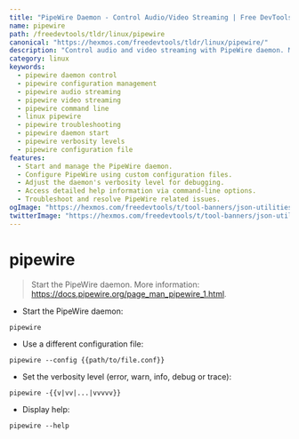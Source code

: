 ```yaml
---
title: "PipeWire Daemon - Control Audio/Video Streaming | Free DevTools"
name: pipewire
path: /freedevtools/tldr/linux/pipewire
canonical: "https://hexmos.com/freedevtools/tldr/linux/pipewire/"
description: "Control audio and video streaming with PipeWire daemon. Manage configurations, adjust verbosity, and troubleshoot issues using simple commands. Free online tool, no registration required."
category: linux
keywords:
  - pipewire daemon control
  - pipewire configuration management
  - pipewire audio streaming
  - pipewire video streaming
  - pipewire command line
  - linux pipewire
  - pipewire troubleshooting
  - pipewire daemon start
  - pipewire verbosity levels
  - pipewire configuration file
features:
  - Start and manage the PipeWire daemon.
  - Configure PipeWire using custom configuration files.
  - Adjust the daemon's verbosity level for debugging.
  - Access detailed help information via command-line options.
  - Troubleshoot and resolve PipeWire related issues.
ogImage: "https://hexmos.com/freedevtools/t/tool-banners/json-utilities-banner.png"
twitterImage: "https://hexmos.com/freedevtools/t/tool-banners/json-utilities-banner.png"
---
```


# pipewire

> Start the PipeWire daemon.
> More information: <https://docs.pipewire.org/page_man_pipewire_1.html>.

- Start the PipeWire daemon:

`pipewire`

- Use a different configuration file:

`pipewire --config {{path/to/file.conf}}`

- Set the verbosity level (error, warn, info, debug or trace):

`pipewire -{{v|vv|...|vvvvv}}`

- Display help:

`pipewire --help`
